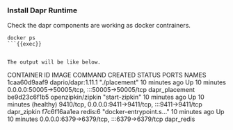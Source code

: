 ### Install Dapr Runtime

Check the dapr components are working as docker contrainers.

```
docker ps
```{{exec}}


The output will be like below.

```
CONTAINER ID   IMAGE                COMMAND                  CREATED          STATUS                    PORTS                                                 NAMES
1caa60d9aaf9   daprio/dapr:1.11.1   "./placement"            10 minutes ago   Up 10 minutes             0.0.0.0:50005->50005/tcp, :::50005->50005/tcp         dapr_placement
be9d23c6f1b5   openzipkin/zipkin    "start-zipkin"           10 minutes ago   Up 10 minutes (healthy)   9410/tcp, 0.0.0.0:9411->9411/tcp, :::9411->9411/tcp   dapr_zipkin
f7c6f16aa1ea   redis:6              "docker-entrypoint.s…"   10 minutes ago   Up 10 minutes             0.0.0.0:6379->6379/tcp, :::6379->6379/tcp             dapr_redis
```